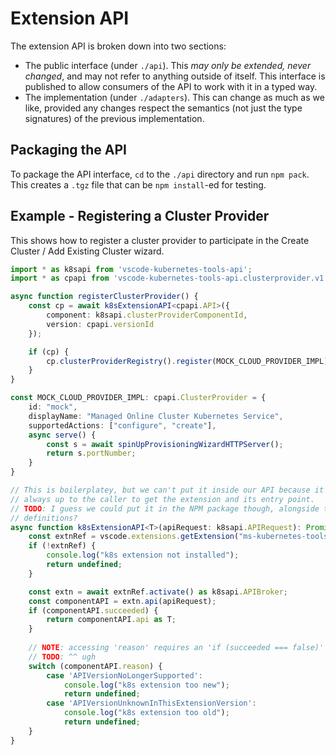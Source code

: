 # Extension API

The extension API is broken down into two sections:

* The public interface (under `./api`).  This _may only be extended, never changed_, and may not refer to anything outside of itself.  This interface is published to allow consumers of the API to work with it in a typed way.
* The implementation (under `./adapters`).  This can change as much as we like, provided any changes respect the semantics (not just the type signatures) of the previous implementation.

## Packaging the API

To package the API interface, `cd` to the `./api` directory and run `npm pack`.  This creates a `.tgz` file that can be `npm install`-ed for testing.

## Example - Registering a Cluster Provider

This shows how to register a cluster provider to participate in the Create Cluster / Add Existing Cluster wizard.

```typescript
import * as k8sapi from 'vscode-kubernetes-tools-api';
import * as cpapi from 'vscode-kubernetes-tools-api.clusterprovider.v1';

async function registerClusterProvider() {
    const cp = await k8sExtensionAPI<cpapi.API>({
        component: k8sapi.clusterProviderComponentId,
        version: cpapi.versionId
    });

    if (cp) {
        cp.clusterProviderRegistry().register(MOCK_CLOUD_PROVIDER_IMPL);
    }
}

const MOCK_CLOUD_PROVIDER_IMPL: cpapi.ClusterProvider = {
    id: "mock",
    displayName: "Managed Online Cluster Kubernetes Service",
    supportedActions: ["configure", "create"],
    async serve() {
        const s = await spinUpProvisioningWizardHTTPServer();
        return s.portNumber;
    }
}

// This is boilerplatey, but we can't put it inside our API because it's
// always up to the caller to get the extension and its entry point.
// TODO: I guess we could put it in the NPM package though, alongside the
// definitions?
async function k8sExtensionAPI<T>(apiRequest: k8sapi.APIRequest): Promise<T | undefined> {
    const extnRef = vscode.extensions.getExtension("ms-kubernetes-tools.vscode-kubernetes-tools");
    if (!extnRef) {
        console.log("k8s extension not installed");
        return undefined;
    }

    const extn = await extnRef.activate() as k8sapi.APIBroker;
    const componentAPI = extn.api(apiRequest);
    if (componentAPI.succeeded) {
        return componentAPI.api as T;
    }
    
    // NOTE: accessing 'reason' requires an 'if (succeeded === false)' check if TS is not strict
    // TODO: ^^ ugh
    switch (componentAPI.reason) {
        case 'APIVersionNoLongerSupported':
            console.log("k8s extension too new");
            return undefined;
        case 'APIVersionUnknownInThisExtensionVersion':
            console.log("k8s extension too old");
            return undefined;
    }
}
```
